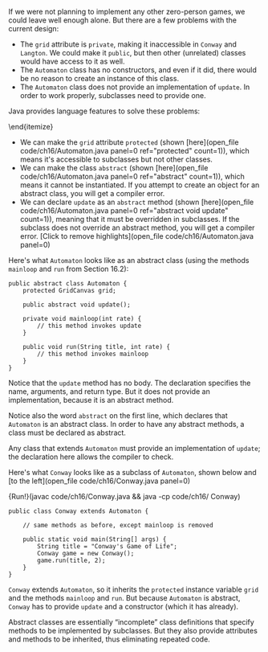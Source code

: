 If we were not planning to implement any other zero-person games, we could leave well enough alone. But there are a few problems with the current design:



* The `grid` attribute is `private`, making it inaccessible in `Conway` and `Langton`. We could make it `public`, but then other (unrelated) classes would have access to it as well.
* The `Automaton` class has no constructors, and even if it did, there would be no reason to create an instance of this class.
* The `Automaton` class does not provide an implementation of `update`. In order to work properly, subclasses need to provide one.




Java provides language features to solve these problems:

\end{itemize}
* We can make the `grid` attribute `protected` (shown [here](open_file code/ch16/Automaton.java panel=0 ref="protected" count=1)), which means it's accessible to subclasses but not other classes.
* We can make the class `abstract` (shown [here](open_file code/ch16/Automaton.java panel=0 ref="abstract" count=1)), which means it cannot be instantiated. If you attempt to create an object for an abstract class, you will get a compiler error.
* We can declare `update` as an `abstract` method (shown [here](open_file code/ch16/Automaton.java panel=0 ref="abstract void update" count=1)), meaning that it must be overridden in subclasses. If the subclass does not override an abstract method, you will get a compiler error.
[Click to remove highlights](open_file code/ch16/Automaton.java panel=0)


Here's what `Automaton` looks like as an abstract class (using the methods `mainloop` and `run` from Section 16.2):

```code
public abstract class Automaton {
    protected GridCanvas grid;

    public abstract void update();

    private void mainloop(int rate) {
        // this method invokes update
    }

    public void run(String title, int rate) {
        // this method invokes mainloop
    }
}
```

Notice that the `update` method has no body. The declaration specifies the name, arguments, and return type. But it does not provide an implementation, because it is an abstract method.

Notice also the word `abstract` on the first line, which declares that `Automaton` is an abstract class. In order to have any abstract methods, a class must be declared as abstract.

Any class that extends `Automaton` must provide an implementation of `update`; the declaration here allows the compiler to check.

Here's what `Conway` looks like as a subclass of `Automaton`, shown below and [to the left](open_file code/ch16/Conway.java panel=0)

{Run!}(javac code/ch16/Conway.java && java -cp code/ch16/ Conway) 


```code
public class Conway extends Automaton {

    // same methods as before, except mainloop is removed

    public static void main(String[] args) {
        String title = "Conway's Game of Life";
        Conway game = new Conway();
        game.run(title, 2);
    }
}
```

`Conway` extends `Automaton`, so it inherits the `protected` instance variable `grid` and the methods `mainloop` and `run`. But because `Automaton` is abstract, `Conway` has to provide `update` and a constructor (which it has already).

Abstract classes are essentially “incomplete” class definitions that specify methods to be implemented by subclasses. But they also provide attributes and methods to be inherited, thus eliminating repeated code.